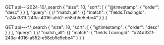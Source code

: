 
GET api-*-*-2024-10/_search
{
  "size": 10,
  "sort": [
    {
      "@timestamp": {
        "order": "desc"
      }
    }
  ],
  "query": {
    // "match_all": {}
    "match": {
      "fields.TracingId": "a24d331f-243a-4016-a552-e58cb5e5ebe4"
    }
  }
}

GET api-*-*-*/_search
{
  "size": 10,
  "sort": [
    {
      "@timestamp": {
        "order": "desc"
      }
    }
  ],
  "query": {
    // "match_all": {}
    "match": {
      "fields.TracingId": "a24d331f-243a-4016-a552-e58cb5e5ebe4"
    }
  }
}
